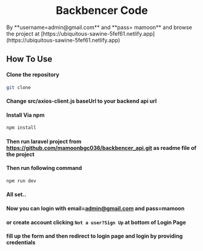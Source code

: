 <h1 align="center">Backbencer Code</h1>
By **username=admin@gmail.com** and **pass= mamoon** and browse the project at [https://ubiquitous-sawine-5fef61.netlify.app](https://ubiquitous-sawine-5fef61.netlify.app)

## How To Use

#### Clone the repository

```bash
git clone
```

#### Change src/axios-client.js baseUrl to your backend api url

#### Install Via npm

```bash
npm install
```

#### Then run laravel project from https://github.com/mamoonbgc036/backbencer_api.git as readme file of the project 

#### Then run following command

```bash
npm run dev
```

#### All set.. 
#### Now you can login with email=admin@gmail.com and pass=mamoon
#### or create account clicking `Not a user?Sign Up` at bottom of Login Page
#### fill up the form and then redirect to login page and login by providing credentials

